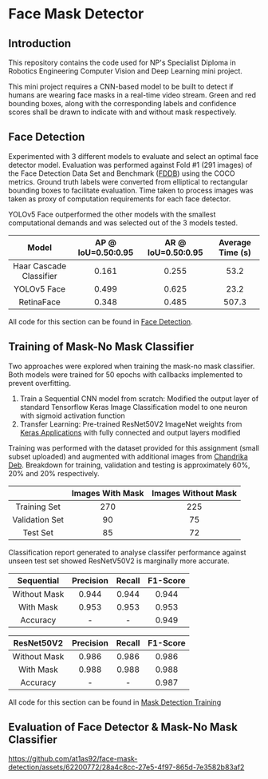 # Face Mask Detector

## Introduction
This repository contains the code used for NP's Specialist Diploma in Robotics Engineering Computer Vision and Deep Learning mini project.

This mini project requires a CNN-based model to be built to detect if humans are wearing face masks in a real-time video stream. Green and red bounding boxes, along with the corresponding labels and confidence scores shall be drawn to indicate with and without mask respectively.

## Face Detection
Experimented with 3 different models to evaluate and select an optimal face detector model. Evaluation was performed against Fold #1 (291 images) of the Face Detection Data Set and Benchmark ([FDDB](https://vis-www.cs.umass.edu/fddb/)) using the COCO metrics. Ground truth labels were converted from elliptical to rectangular bounding boxes to facilitate evaluation. Time taken to process images was taken as proxy of computation requirements for each face detector. 

YOLOv5 Face outperformed the other models with the smallest computational demands and was selected out of the 3 models tested.

| Model | AP @ IoU=0.50:0.95 | AR @ IoU=0.50:0.95 |  Average Time (s) |
|:---------:|:-------------------:|:-------------------:|:-----------:|
| Haar Cascade Classifier | 0.161 | 0.255 | 53.2  |
| YOLOv5 Face             | 0.499 | 0.625 | 23.2  |
| RetinaFace              | 0.348 | 0.485 | 507.3 |


All code for this section can be found in [Face Detection](https://github.com/at1as92/face-mask-detection/tree/main/Face%20Detection).

## Training of Mask-No Mask Classifier
Two approaches were explored when training the mask-no mask classifier. Both models were trained for 50 epochs with callbacks implemented to prevent overfitting. 

1. Train a Sequential CNN model from scratch: Modified the output layer of standard Tensorflow Keras Image Classification model to one neuron with sigmoid activation function
2. Transfer Learning: Pre-trained ResNet50V2 ImageNet weights from [Keras Applications](https://keras.io/api/applications/) with fully connected and output layers modified

Training was performed with the dataset provided for this assignment (small subset uploaded) and augmented with additional images from [Chandrika Deb](https://github.com/chandrikadeb7/Face-Mask-Detection). Breakdown for training, validation and testing is approximately 60%, 20% and 20% respectively.

|     | Images With Mask | Images Without Mask |
|:---:|:----------------:|:-------------------:|
| Training Set | 270 | 225 |
| Validation Set | 90 | 75 |
| Test Set | 85 | 72 |

Classification report generated to analyse classifer performance against unseen test set showed ResNetV50V2 is marginally more accurate.

| Sequential | Precision  | Recall | F1-Score |
|:----------:|:----------:|:------:|:--------:|
|Without Mask| 0.944 | 0.944 | 0.944 |
|With Mask   | 0.953 | 0.953 | 0.953 |
|Accuracy    | -     | -     | 0.949 |

| ResNet50V2 | Precision  | Recall | F1-Score |
|:----------:|:----------:|:------:|:--------:|
|Without Mask| 0.986 | 0.986 | 0.986 |
|With Mask   | 0.988 | 0.988 | 0.988 |
|Accuracy    | -     | -     | 0.987 |


All code for this section can be found in [Mask Detection Training](https://github.com/at1as92/face-mask-detection/tree/main/Mask%20Detection%20Training)

## Evaluation of Face Detector & Mask-No Mask Classifier


https://github.com/at1as92/face-mask-detection/assets/62200772/28a4c8cc-27e5-4f97-865d-7e3582b83af2

